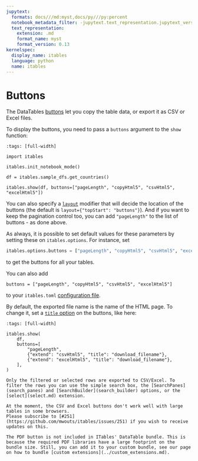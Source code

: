```yaml
---
jupytext:
  formats: docs///md:myst,docs/py///py:percent
  notebook_metadata_filter: -jupytext.text_representation.jupytext_version
  text_representation:
    extension: .md
    format_name: myst
    format_version: 0.13
kernelspec:
  display_name: itables
  language: python
  name: itables
---
```


# Buttons

The DataTables [buttons](https://datatables.net/extensions/buttons/) let you copy the table data, or export it as CSV or Excel files.

To display the buttons, you need to pass a `buttons` argument to the `show` function:

```{code-cell} ipython3
:tags: [full-width]

import itables

itables.init_notebook_mode()

df = itables.sample_dfs.get_countries()

itables.show(df, buttons=["pageLength", "copyHtml5", "csvHtml5", "excelHtml5"])
```

You can also specify a [`layout`](layout) modifier that will decide
the location of the buttons (the default is `layout={"topStart": "buttons"}`). And if you want to keep the pagination control too, you can add `"pageLength"` to the list of buttons - as done above.

As always, it is possible to set default values for these parameters by setting these on `itables.options`. For instance, set
```python
itables.options.buttons = ["pageLength", "copyHtml5", "csvHtml5", "excelHtml5"]
```
to get the buttons for all your tables.

You can also add
```
buttons = ["pageLength", "copyHtml5", "csvHtml5", "excelHtml5"]
```
to your `itables.toml` [configuration file](../configuration.md).


By default, the exported file name is the name of the HTML page. To change it, set a
[`title` option](https://datatables.net/extensions/buttons/examples/html5/filename.html) on the buttons, like
here:

```{code-cell} ipython3
:tags: [full-width]

itables.show(
    df,
    buttons=[
        "pageLength",
        {"extend": "csvHtml5", "title": "download_filename"},
        {"extend": "excelHtml5", "title": "download_filename"},
    ],
)
```

```{tip}
Only the filtered or selected rows are exported to CSV/Excel. To filter the rows you can use the simple search box, the [SearchPanes](search_panes) and [SearchBuilder](search_builder) options, or the [select](select.md) extension.
```

```{warning}
At the moment, the CSV and Excel buttons don't work well with large tables in some browsers.
Please subscribe to [#251](https://github.com/mwouts/itables/issues/251) if you wish to receive updates on this.
```

```{warning}
The PDF button is not included in ITables' DataTable bundle. This is because the required PDF libraries have a large footprint on the bundle size. Still, you can add it to your custom bundle, see our page on how to bundle [custom extensions](../custom_extensions.md).
```
